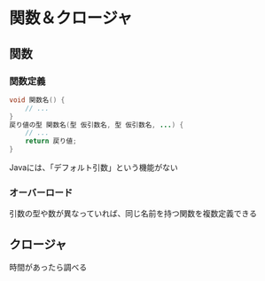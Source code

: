 # 関数＆クロージャ

## 関数

### 関数定義

```java
void 関数名() {
    // ...
}
戻り値の型 関数名(型 仮引数名, 型 仮引数名, ...) {
    // ...
    return 戻り値;
}
```

Javaには、「デフォルト引数」という機能がない

### オーバーロード

引数の型や数が異なっていれば、同じ名前を持つ関数を複数定義できる

## クロージャ

時間があったら調べる
